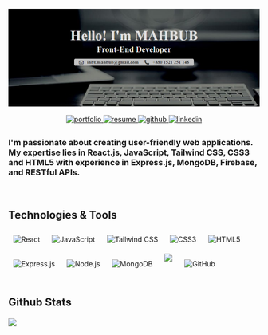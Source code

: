 <p align="center">
  <img src="./banner.png" alt="GitHub Banner">
</p>
<div align="center">
<a href="https://portfolio-six-steel-81.vercel.app" target="_blank">
  <img src="https://img.shields.io/badge/portfolio-%23000000.svg?&style=for-the-badge&logo=google-chrome&logoColor=white" alt="portfolio" style="margin-bottom: 5px;" />
</a>
</a>
<a href="https://drive.google.com/file/d/1gY3P-ogQbxafwwfGFki4E7xpKrGKlGwD/view" target="_blank">
  <img src="https://img.shields.io/badge/resume-%234285F4.svg?&style=for-the-badge&logo=google-drive&logoColor=white" alt="resume" style="margin-bottom: 5px;" />
</a>  
<a href="https://github.com/CodeSperk" target="_blank">
<img src=https://img.shields.io/badge/github-%2324292e.svg?&style=for-the-badge&logo=github&logoColor=white alt=github style="margin-bottom: 5px;" />
</a>
<a href="https://www.linkedin.com/in/mahbub692" target="_blank">
<img src=https://img.shields.io/badge/linkedin-%231E77B5.svg?&style=for-the-badge&logo=linkedin&logoColor=white alt=linkedin style="margin-bottom: 5px;" />
</a>
</div>

<h3> I'm passionate about creating user-friendly web applications. My expertise lies in React.js, JavaScript, Tailwind CSS, CSS3 and HTML5 with experience in Express.js, MongoDB, Firebase, and RESTful APIs. </h3> 

<br/>

## Technologies & Tools
<div>
  <img style="margin: 10px;" src="https://profilinator.rishav.dev/skills-assets/react-original-wordmark.svg" alt="React" height="50" />
  <img style="margin: 10px;" src="https://profilinator.rishav.dev/skills-assets/javascript-original.svg" alt="JavaScript" height="50" />
  <img style="margin: 10px;" src="https://profilinator.rishav.dev/skills-assets/tailwindcss.svg" alt="Tailwind CSS" height="50" />
  <img style="margin: 10px;" src="https://profilinator.rishav.dev/skills-assets/css3-original-wordmark.svg" alt="CSS3" height="50" />
  <img style="margin: 10px;" src="https://profilinator.rishav.dev/skills-assets/html5-original-wordmark.svg" alt="HTML5" height="50" />
  <img style="margin: 10px;" src="https://profilinator.rishav.dev/skills-assets/express-original-wordmark.svg" alt="Express.js" height="50" />
  <img style="margin: 10px;" src="https://profilinator.rishav.dev/skills-assets/nodejs-original-wordmark.svg" alt="Node.js" height="50" />
  <img style="margin: 10px;" src="https://profilinator.rishav.dev/skills-assets/mongodb-original-wordmark.svg" alt="MongoDB" height="50" />
  <img style="margin: 10px;" src="https://img.icons8.com/color/452/firebase.png" height="50" />
  <img style="margin: 10px;" src="https://cdn.jsdelivr.net/gh/devicons/devicon/icons/github/github-original.svg" alt="GitHub" height="50" />
</div>


</br>

## Github Stats  
<div >
  <img src="https://github-readme-stats.vercel.app/api?username=CodeSperk&show_icons=true&count_private=true" align="center" />
</div>  


<!--
**CodeSperk/CodeSperk** is a ✨ _special_ ✨ repository because its `README.md` (this file) appears on your GitHub profile.

Here are some ideas to get you started:

- 🔭 I’m currently working on ....
- 🌱 I’m currently learning ...
- 👯 I’m looking to collaborate on ...
- 🤔 I’m looking for help with ...
- 💬 Ask me about ...
- 📫 How to reach me: ...
- 😄 Pronouns: ...
- ⚡ Fun fact: ...
-->
